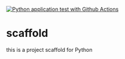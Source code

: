 [![Python application test with Github Actions](https://github.com/NoSpectators/scaffold/actions/workflows/main.yml/badge.svg)](https://github.com/NoSpectators/scaffold/actions/workflows/main.yml)

# scaffold
this is a project scaffold for Python
